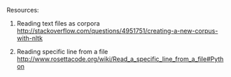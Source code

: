 Resources:
1. Reading text files as corpora
http://stackoverflow.com/questions/4951751/creating-a-new-corpus-with-nltk

2. Reading specific line from a file
http://www.rosettacode.org/wiki/Read_a_specific_line_from_a_file#Python